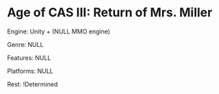 Age of CAS III: Return of Mrs. Miller
====================

Engine: Unity + (NULL MMO engine)

Genre: NULL

Features: NULL

Platforms: NULL

Rest: !Determined
